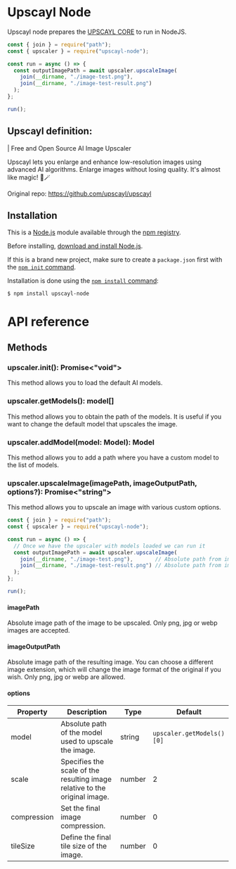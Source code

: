 # Upscayl Node
Upscayl node prepares the [UPSCAYL CORE](https://github.com/upscayl/upscayl) to run in NodeJS.

```javascript
const { join } = require("path");
const { upscaler } = require("upscayl-node");

const run = async () => {
  const outputImagePath = await upscaler.upscaleImage(
    join(__dirname, "./image-test.png"),
    join(__dirname, "./image-test-result.png")
  );
};

run();
```

## Upscayl definition:
| Free and Open Source AI Image Upscaler

Upscayl lets you enlarge and enhance low-resolution images using advanced AI algorithms. Enlarge images without losing quality. It's almost like magic! 🎩🪄

Original repo: https://github.com/upscayl/upscayl

## Installation

This is a [Node.js](https://nodejs.org/en/) module available through the
[npm registry](https://www.npmjs.com/).

Before installing, [download and install Node.js](https://nodejs.org/en/download/).

If this is a brand new project, make sure to create a `package.json` first with
the [`npm init` command](https://docs.npmjs.com/creating-a-package-json-file).

Installation is done using the
[`npm install` command](https://docs.npmjs.com/getting-started/installing-npm-packages-locally):

```console
$ npm install upscayl-node
```

# API reference
## Methods
### upscaler.init(): Promise<"void">
This method allows you to load the default AI models.

### upscaler.getModels(): model[]
This method allows you to obtain the path of the models. It is useful if you want to change the default model that upscales the image.

### upscaler.addModel(model: Model): Model
This method allows you to add a path where you have a custom model to the list of models.

### upscaler.upscaleImage(imagePath, imageOutputPath, options?): Promise<"string">
This method allows you to upscale an image with various custom options.

```javascript
const { join } = require("path");
const { upscaler } = require("upscayl-node");

const run = async () => {
  // Once we have the upscaler with models loaded we can run it
  const outputImagePath = await upscaler.upscaleImage(
    join(__dirname, "./image-test.png"),       // Absolute path from image to be upscaled
    join(__dirname, "./image-test-result.png") // Absolute path from image upscaled
  );
};

run();
```

#### imagePath
Absolute image path of the image to be upscaled. Only png, jpg or webp images are accepted.

#### imageOutputPath
Absolute image path of the resulting image. You can choose a different image extension, which will change the image format of the original if you wish. Only png, jpg or webp are allowed.

#### options

| Property | Description | Type | Default
| -------- | ----------- | ---- | -------
| model    | Absolute path of the model used to upscale the image. | string | `upscaler.getModels()[0]`
| scale    | Specifies the scale of the resulting image relative to the original image. | number | 2
| compression | Set the final image compression. | number | 0 
| tileSize | Define the final tile size of the image. | number | 0 